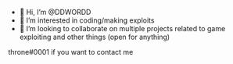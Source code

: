 - 👋 Hi, I’m @DDWORDD
- 👀 I’m interested in coding/making exploits
- 💞️ I’m looking to collaborate on multiple projects related to game exploiting and other things (open for anything)


throne#0001 if you want to contact me

<!---
DDWORDD/DDWORDD is a ✨ special ✨ repository because its `README.md` (this file) appears on your GitHub profile.
You can click the Preview link to take a look at your changes.
--->
